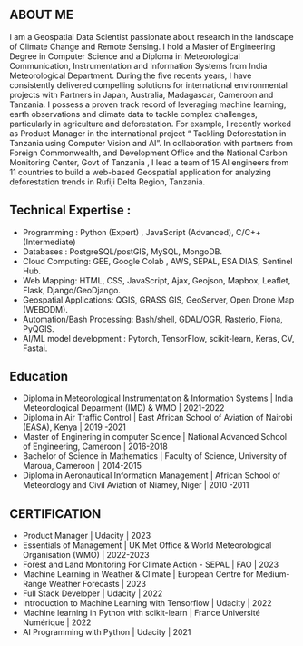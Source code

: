 ## ABOUT ME

I am a Geospatial Data Scientist passionate about research in the landscape of Climate Change  and Remote Sensing. I hold a Master of Engineering Degree in Computer Science and a Diploma in Meteorological Communication, Instrumentation and Information Systems from India Meteorological Department.
During the five recents years, I have consistently delivered compelling solutions for international environmental projects with Partners in Japan, Australia, Madagascar, Cameroon and Tanzania. I possess a proven track record of leveraging machine learning, earth observations and climate data to tackle complex challenges, particularly in agriculture and deforestation. For example, I recently worked as Product Manager in the international project “ Tackling Deforestation in Tanzania using Computer Vision and AI”. In collaboration with partners from Foreign Commonwealth, and Development Office and the National Carbon Monitoring Center, Govt of Tanzania , I lead a team of 15 AI engineers from 11 countries to build a web-based Geospatial application for analyzing deforestation trends in Rufiji Delta Region, Tanzania.

## Technical Expertise :
- Programming : Python (Expert) , JavaScript (Advanced), C/C++(Intermediate)
- Databases : PostgreSQL/postGIS, MySQL, MongoDB.
- Cloud Computing: GEE, Google Colab , AWS, SEPAL, ESA DIAS, Sentinel Hub.
- Web Mapping: HTML, CSS, JavaScript, Ajax, Geojson, Mapbox, Leaflet, Flask, Django/GeoDjango.
- Geospatial  Applications: QGIS, GRASS GIS, GeoServer,  Open Drone Map (WEBODM).
- Automation/Bash Processing: Bash/shell, GDAL/OGR, Rasterio, Fiona, PyQGIS.
- AI/ML model development : Pytorch, TensorFlow, scikit-learn, Keras, CV, Fastai.

## Education
- Diploma in Meteorological Instrumentation & Information Systems | India Meteorological Deparment (IMD) &  WMO | 2021-2022
- Diploma in Air Traffic Control | East African School of Aviation of Nairobi (EASA), Kenya | 2019 -2021
- Master of Enginering in computer Science | National Advanced School of Engineering, Cameroon | 2016-2018
- Bachelor of Science in Mathematics | Faculty of Science, University of Maroua, Cameroon | 2014-2015
- Diploma in Aeronautical Information Management | African School of Meteorology and Civil Aviation of Niamey, Niger | 2010 -2011

## CERTIFICATION
- Product Manager | Udacity | 2023
- Essentials of Management | UK Met Office & World Meteorological Organisation (WMO) | 2022-2023
- Forest and Land Monitoring For Climate Action - SEPAL | FAO | 2023
- Machine Learning in Weather & Climate | European Centre for Medium-Range Weather Forecasts | 2023
- Full Stack Developer | Udacity | 2022
- Introduction to Machine Learning with Tensorflow | Udacity | 2022
- Machine learning in Python with scikit-learn | France Université Numérique | 2022
- AI Programming with Python | Udacity | 2021

<!--
**YOUNKAP/YOUNKAP** is a ✨ _special_ ✨ repository because its `README.md` (this file) appears on your GitHub profile.

Here are some ideas to get you started:

- 🔭 I’m currently working on ...
- 🌱 I’m currently learning ...
- 👯 I’m looking to collaborate on ...
- 🤔 I’m looking for help with ...
- 💬 Ask me about ...
- 📫 How to reach me: ...
- 😄 Pronouns: ...
- ⚡ Fun fact: ...
-->
